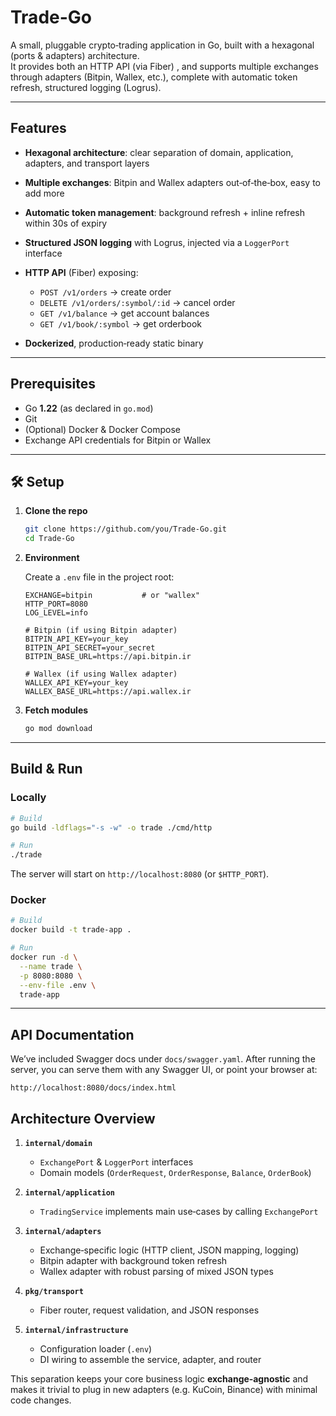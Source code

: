 # Trade-Go

A small, pluggable crypto‐trading application in Go, built with a hexagonal (ports & adapters) architecture.  
It provides both an HTTP API (via Fiber) , and supports multiple exchanges through adapters (Bitpin, Wallex, etc.), complete with automatic token refresh, structured logging (Logrus).

---

## Features

* **Hexagonal architecture**: clear separation of domain, application, adapters, and transport layers
* **Multiple exchanges**: Bitpin and Wallex adapters out‑of‑the‑box, easy to add more
* **Automatic token management**: background refresh + inline refresh within 30s of expiry
* **Structured JSON logging** with Logrus, injected via a `LoggerPort` interface
* **HTTP API** (Fiber) exposing:

  * `POST /v1/orders` → create order
  * `DELETE /v1/orders/:symbol/:id` → cancel order
  * `GET /v1/balance` → get account balances
  * `GET /v1/book/:symbol` → get orderbook
* **Dockerized**, production‑ready static binary

---

## Prerequisites

* Go **1.22** (as declared in `go.mod`)
* Git
* (Optional) Docker & Docker Compose
* Exchange API credentials for Bitpin or Wallex

---

## 🛠️ Setup

1. **Clone the repo**

   ```bash
   git clone https://github.com/you/Trade-Go.git
   cd Trade-Go
   ```

2. **Environment**

   Create a `.env` file in the project root:

   ```dotenv
   EXCHANGE=bitpin           # or "wallex"
   HTTP_PORT=8080
   LOG_LEVEL=info

   # Bitpin (if using Bitpin adapter)
   BITPIN_API_KEY=your_key
   BITPIN_API_SECRET=your_secret
   BITPIN_BASE_URL=https://api.bitpin.ir

   # Wallex (if using Wallex adapter)
   WALLEX_API_KEY=your_key
   WALLEX_BASE_URL=https://api.wallex.ir
   ```

3. **Fetch modules**

   ```bash
   go mod download
   ```

---

## Build & Run

### Locally

```bash
# Build
go build -ldflags="-s -w" -o trade ./cmd/http

# Run
./trade
```

The server will start on `http://localhost:8080` (or `$HTTP_PORT`).

### Docker

```bash
# Build
docker build -t trade-app .

# Run
docker run -d \
  --name trade \
  -p 8080:8080 \
  --env-file .env \
  trade-app
```

---

## API Documentation

We’ve included Swagger docs under `docs/swagger.yaml`. After running the server, you can serve them with any Swagger UI, or point your browser at:

```
http://localhost:8080/docs/index.html
```

## Architecture Overview

1. **`internal/domain`**

   * `ExchangePort` & `LoggerPort` interfaces
   * Domain models (`OrderRequest`, `OrderResponse`, `Balance`, `OrderBook`)

2. **`internal/application`**

   * `TradingService` implements main use‑cases by calling `ExchangePort`

3. **`internal/adapters`**

   * Exchange‑specific logic (HTTP client, JSON mapping, logging)
   * Bitpin adapter with background token refresh
   * Wallex adapter with robust parsing of mixed JSON types

4. **`pkg/transport`**

   * Fiber router, request validation, and JSON responses

5. **`internal/infrastructure`**

   * Configuration loader (`.env`)
   * DI wiring to assemble the service, adapter, and router

This separation keeps your core business logic **exchange‑agnostic** and makes it trivial to plug in new adapters (e.g. KuCoin, Binance) with minimal code changes.

```
```

